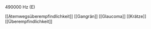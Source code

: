 490000 Hz (E)

[[Atemwegsüberempfindlichkeit]]
[[Gangrän]]
[[Glaucoma]]
[[Krätze]]
[[Überempfindlichkeit]]